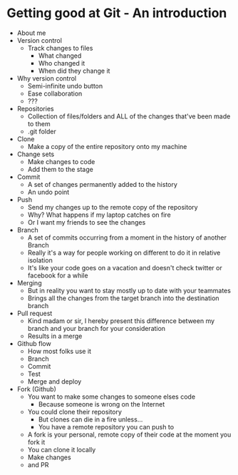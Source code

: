 # Getting good at Git - An introduction

* About me
* Version control
  * Track changes to files
    * What changed
    * Who changed it
    * When did they change it
* Why version control
  * Semi-infinite undo button
  * Ease collaboration
  * ???
* Repositories
  * Collection of files/folders and ALL of the changes that've been made to them
  * .git folder
* Clone
  * Make a copy of the entire repository onto my machine
* Change sets
  * Make changes to code
  * Add them to the stage
* Commit
  * A set of changes permanently added to the history
  * An undo point
* Push
  * Send my changes up to the remote copy of the repository
  * Why? What happens if my laptop catches on fire
  * Or I want my friends to see the changes
* Branch
  * A set of commits occurring from a moment in the history of another Branch
  * Really it's a way for people working on different to do it in relative isolation
  * It's like your code goes on a vacation and doesn't check twitter or facebook for a while
* Merging
  * But in reality you want to stay mostly up to date with your teammates
  * Brings all the changes from the target branch into the destination branch
* Pull request
  * Kind madam or sir, I hereby present this difference between my branch and your branch for your consideration
  * Results in a merge
* Github flow
  * How most folks use it
  * Branch
  * Commit
  * Test
  * Merge and deploy
* Fork (Github)
  * You want to make some changes to someone elses code
    * Because someone is wrong on the Internet
  * You could clone their repository
    * But clones can die in a fire unless...
    * You have a remote repository you can push to
  * A fork is your personal, remote copy of their code at the moment you fork it
  * You can clone it locally
  * Make changes
  * and PR
